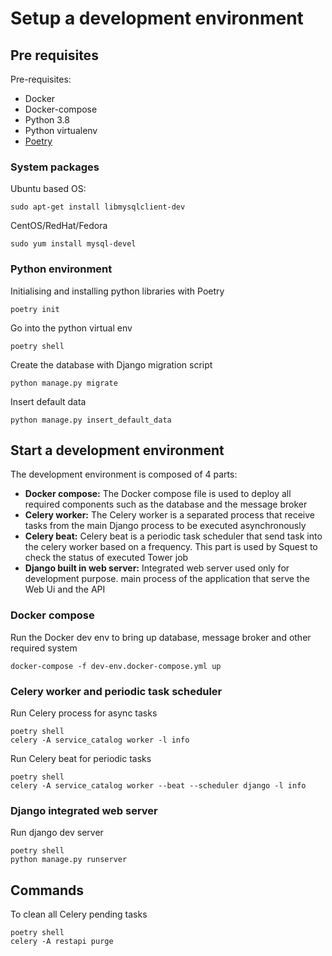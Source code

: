 # Setup a development environment

## Pre requisites

Pre-requisites:

- Docker
- Docker-compose
- Python 3.8
- Python virtualenv
- [Poetry](https://python-poetry.org/)

### System packages

Ubuntu based OS:
```
sudo apt-get install libmysqlclient-dev
```

CentOS/RedHat/Fedora
```
sudo yum install mysql-devel
```

### Python environment

Initialising and installing python libraries with Poetry
```
poetry init
```

Go into the python virtual env
```
poetry shell
```

Create the database with Django migration script
```
python manage.py migrate
```

Insert default data
```
python manage.py insert_default_data
```

## Start a development environment

The development environment is composed of 4 parts:

- **Docker compose:** The Docker compose file is used to deploy all required components such as the database and the message broker
- **Celery worker:** The Celery worker is a separated process that receive tasks from the main Django process to be executed asynchronously 
- **Celery beat:** Celery beat is a periodic task scheduler that send task into the celery worker based on a frequency. This part is used by Squest to check the status of executed Tower job
- **Django built in web server:** Integrated web server used only for development purpose. main process of the application that serve the Web Ui and the API

### Docker compose

Run the Docker dev env to bring up database, message broker and other required system
```
docker-compose -f dev-env.docker-compose.yml up
```

### Celery worker and periodic task scheduler

Run Celery process for async tasks
```
poetry shell
celery -A service_catalog worker -l info
```

Run Celery beat for periodic tasks
```
poetry shell
celery -A service_catalog worker --beat --scheduler django -l info
```

### Django integrated web server

Run django dev server
```
poetry shell
python manage.py runserver
```

## Commands

To clean all Celery pending tasks
```
poetry shell
celery -A restapi purge
```
